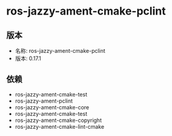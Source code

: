 # ros-jazzy-ament-cmake-pclint

## 版本

- 名称: ros-jazzy-ament-cmake-pclint
- 版本: 0.17.1

## 依赖

- ros-jazzy-ament-cmake-test
- ros-jazzy-ament-pclint
- ros-jazzy-ament-cmake-core
- ros-jazzy-ament-cmake-test
- ros-jazzy-ament-cmake-copyright
- ros-jazzy-ament-cmake-lint-cmake
